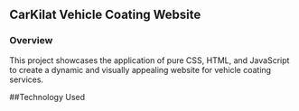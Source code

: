 ## CarKilat Vehicle Coating Website

### Overview

This project showcases the application of pure CSS, HTML, and JavaScript to create a dynamic and visually appealing website for vehicle coating services.

##Technology Used


